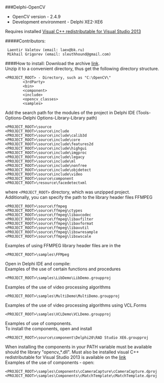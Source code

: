 ###Delphi-OpenCV
* OpenCV version - 2.4.9<br>
* Development environment - Delphi XE2-XE6<br>

Requires installed [Visual C++ redistributable for Visual Studio 2013][2]<br>

#####Contributors:
```
 Laentir Valetov (email: laex@bk.ru)
 Mikhail Grigorev (email: sleuthhound@gmail.com)
```
####How to install:
Download the archive [link][1].<br>
Unzip it to a convenient directory, thus get the following directory structure.<br>
```
<PROJECT_ROOT> - Directory, such as "C:\OpenCV\"
		<3rdParty>
		<bin>
		<component>
		<include>
		<opencv_classes>
		<samples>
```
Add the search path for the modules of the project in Delphi IDE (Tools-Options-Delphi Options-Library-Library path)
```
<PROJECT_ROOT>\source
<PROJECT_ROOT>\source\include
<PROJECT_ROOT>\source\include\calib3d
<PROJECT_ROOT>\source\include\core
<PROJECT_ROOT>\source\include\features2d
<PROJECT_ROOT>\source\include\highgui
<PROJECT_ROOT>\source\include\imgproc
<PROJECT_ROOT>\source\include\legacy
<PROJECT_ROOT>\source\include\ml
<PROJECT_ROOT>\source\include\nonfree
<PROJECT_ROOT>\source\include\objdetect
<PROJECT_ROOT>\source\include\video
<PROJECT_ROOT>\source\component
<PROJECT_ROOT>\resource\facedetectxml
```
where ```<PROJECT_ROOT>``` directory, which was unzipped project.<br>
Additionally, you can specify the path to the library header files FFMPEG
```
<PROJECT_ROOT>\source\ffmpeg
<PROJECT_ROOT>\source\ffmpeg\ctypes
<PROJECT_ROOT>\source\ffmpeg\libavcodec
<PROJECT_ROOT>\source\ffmpeg\libavfilter
<PROJECT_ROOT>\source\ffmpeg\libavformat
<PROJECT_ROOT>\source\ffmpeg\libavutil
<PROJECT_ROOT>\source\ffmpeg\libswresample
<PROJECT_ROOT>\source\ffmpeg\libswscale
```
Examples of using FFMPEG library header files are in the
```
<PROJECT_ROOT>\samples\FFMpeg
```
Open in Delphi IDE and compile:<br>
Examples of the use of certain functions and procedures 
```
<PROJECT_ROOT>\samples\LibDemo\LibDemo.groupproj
```
Examples of the use of video processing algorithms
```
<PROJECT_ROOT>\samples\MultiDemo\MultiDemo.groupproj
```
Examples of the use of video processing algorithms using VCL.Forms
```
<PROJECT_ROOT>\samples\VCLDemo\VCLDemo.groupproj
```
Examples of use of components.<br>
To install the components, open and install
```
<PROJECT_ROOT>\source\component\Delphi20\RAD Studio XE6.groupproj
```
When installing the components in your PATH variable must be available should the library "opencv_*.dll". 
Must also be installed visual C++ redistributable for Visual Studio 2013 is available on the [link][2]<br>
Examples of the use of components - open:
```
<PROJECT_ROOT>\samples\Components\cCameraCapture\cCameraCapture.dproj
<PROJECT_ROOT>\samples\Components\cMatchTemplate\cMatchTemplate.dproj

```
[1]: https://github.com/Laex/Delphi-OpenCV/archive/master.zip
[2]: http://www.microsoft.com/ru-ru/download/details.aspx?id=40784
